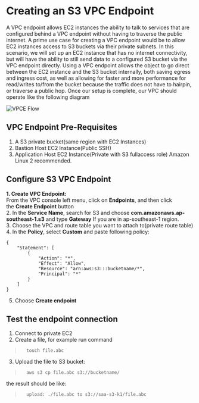 # Creating an S3 VPC Endpoint
A VPC endpoint allows EC2 instances the ability to talk to services that are configured behind a VPC endpoint without having to traverse the public internet. A prime use case for creating a VPC endpoint would be to allow EC2 instances access to S3 buckets via their private subnets. In this scenario, we will set up an EC2 instance that has no internet connectivity, but will have the ability to still send data to a configured S3 bucket via the VPC endpoint directly. Using a VPC endpoint allows the object to go direct between the EC2 instance and the S3 bucket internally, both saving egress and ingress cost, as well as allowing for faster and more performance for read/writes to/from the bucket because the traffic does not have to hairpin, or traverse a public hop. Once our setup is complete, our VPC should operate like the following diagram

![VPCE Flow](http://beta.awsdocs.com/assets/images/tuts/Services/VPC/CreateS3VPCEndpoint/vpc_endpoint_diagram.png)

## VPC Endpoint Pre-Requisites
1. A S3 private bucket(same region with EC2 Instances)
2. Bastion Host EC2 Instance(Public SSH)
3. Application Host EC2 Instance(Private with S3 fullaccess role) Amazon Linux 2 recommended.
## Configure S3 VPC Endpoint
**1\. Create VPC Endpoint:**\
From the VPC console left menu, click on **Endpoints**, and then click the **Create Endpoint** button  
2. In the **Service Name**, search for S3 and choose **com.amazonaws.ap-southeast-1.s3** and type **Gateway** If you are in ap-southeast-1 region.  
3. Choose the VPC and route table you want to attach to(private route table)  
4. In the **Policy**, select **Custom** and paste following policy:
>
    {
        "Statement": [
            {
                "Action": "*",
                "Effect": "Allow",
                "Resource": "arn:aws:s3:::bucketname/*",
                "Principal": "*"
            }
        ]
    }
5. Choose **Create endpoint**

## Test the endpoint connection

1. Connect to private EC2
2. Create a file, for example run command 
>       touch file.abc
3. Upload the file to S3 bucket:  
>       aws s3 cp file.abc s3://bucketname/  
the result should be like:   
>       upload: ./file.abc to s3://saa-s3-k1/file.abc